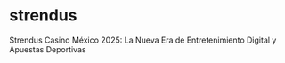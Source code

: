 # strendus
Strendus Casino México 2025: La Nueva Era de Entretenimiento Digital y Apuestas Deportivas
